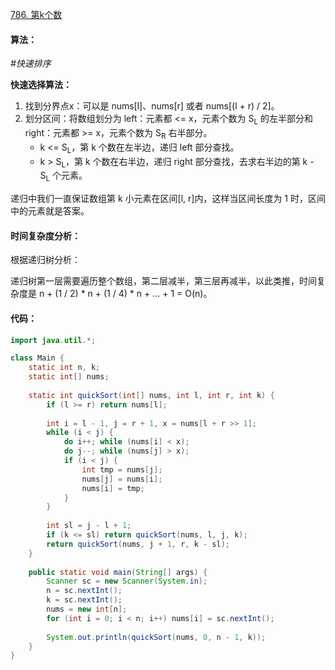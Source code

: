 [786. 第k个数](https://www.acwing.com/problem/content/788/)

#### 算法：

*#快速排序*

**快速选择算法：**

1. 找到分界点x：可以是 nums[l]、nums[r] 或者 nums[(l + r) / 2]。
2. 划分区间：将数组划分为 left：元素都 <= x，元素个数为 S<sub>L</sub> 的左半部分和 right：元素都 >= x，元素个数为 S<sub>R</sub> 右半部分。
   - k <= S<sub>L</sub>，第 k 个数在左半边，递归 left 部分查找。
   - k > S<sub>L</sub>，第 k 个数在右半边，递归 right 部分查找，去求右半边的第 k - S<sub>L</sub> 个元素。

递归中我们一直保证数组第 k 小元素在区间[l, r]内，这样当区间长度为 1 时，区间中的元素就是答案。

#### 时间复杂度分析：

根据递归树分析：

递归树第一层需要遍历整个数组，第二层减半，第三层再减半，以此类推，时间复杂度是 n + (1 / 2) * n + (1 / 4) * n + ... + 1 = O(n)。

#### 代码：

```java
import java.util.*;

class Main {
    static int n, k;
    static int[] nums;
    
    static int quickSort(int[] nums, int l, int r, int k) {
        if (l >= r) return nums[l];
        
        int i = l - 1, j = r + 1, x = nums[l + r >> 1];
        while (i < j) {
            do i++; while (nums[i] < x);
            do j--; while (nums[j] > x);
            if (i < j) {
                int tmp = nums[j];
                nums[j] = nums[i];
                nums[i] = tmp;
            }
        }
        
        int sl = j - l + 1;
        if (k <= sl) return quickSort(nums, l, j, k);
        return quickSort(nums, j + 1, r, k - sl);
    }
    
    public static void main(String[] args) {
        Scanner sc = new Scanner(System.in);
        n = sc.nextInt();
        k = sc.nextInt();
        nums = new int[n];
        for (int i = 0; i < n; i++) nums[i] = sc.nextInt();
        
        System.out.println(quickSort(nums, 0, n - 1, k));
    }
}
```

